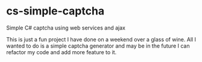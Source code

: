 cs-simple-captcha
=================

Simple C# captcha using web services and ajax

This is just a fun project I have done on a weekend over a glass of wine. All I wanted to do is a simple captcha generator and may be in the future I can refactor my code and add more feature to it.

